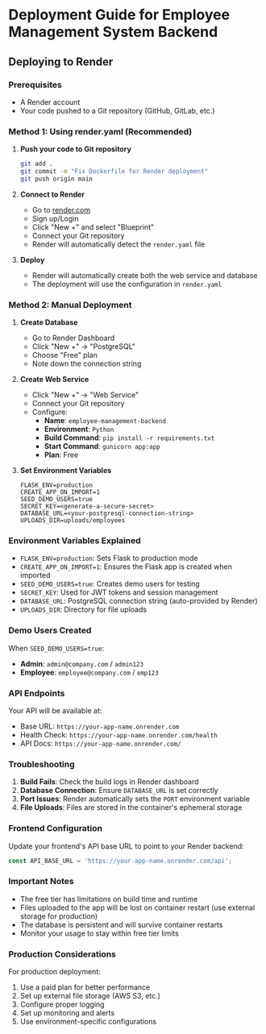 # Deployment Guide for Employee Management System Backend

## Deploying to Render

### Prerequisites
- A Render account
- Your code pushed to a Git repository (GitHub, GitLab, etc.)

### Method 1: Using render.yaml (Recommended)

1. **Push your code to Git repository**
   ```bash
   git add .
   git commit -m "Fix Dockerfile for Render deployment"
   git push origin main
   ```

2. **Connect to Render**
   - Go to [render.com](https://render.com)
   - Sign up/Login
   - Click "New +" and select "Blueprint"
   - Connect your Git repository
   - Render will automatically detect the `render.yaml` file

3. **Deploy**
   - Render will automatically create both the web service and database
   - The deployment will use the configuration in `render.yaml`

### Method 2: Manual Deployment

1. **Create Database**
   - Go to Render Dashboard
   - Click "New +" → "PostgreSQL"
   - Choose "Free" plan
   - Note down the connection string

2. **Create Web Service**
   - Click "New +" → "Web Service"
   - Connect your Git repository
   - Configure:
     - **Name**: `employee-management-backend`
     - **Environment**: `Python`
     - **Build Command**: `pip install -r requirements.txt`
     - **Start Command**: `gunicorn app:app`
     - **Plan**: Free

3. **Set Environment Variables**
   ```
   FLASK_ENV=production
   CREATE_APP_ON_IMPORT=1
   SEED_DEMO_USERS=true
   SECRET_KEY=<generate-a-secure-secret>
   DATABASE_URL=<your-postgresql-connection-string>
   UPLOADS_DIR=uploads/employees
   ```

### Environment Variables Explained

- `FLASK_ENV=production`: Sets Flask to production mode
- `CREATE_APP_ON_IMPORT=1`: Ensures the Flask app is created when imported
- `SEED_DEMO_USERS=true`: Creates demo users for testing
- `SECRET_KEY`: Used for JWT tokens and session management
- `DATABASE_URL`: PostgreSQL connection string (auto-provided by Render)
- `UPLOADS_DIR`: Directory for file uploads

### Demo Users Created

When `SEED_DEMO_USERS=true`:
- **Admin**: `admin@company.com` / `admin123`
- **Employee**: `employee@company.com` / `emp123`

### API Endpoints

Your API will be available at:
- Base URL: `https://your-app-name.onrender.com`
- Health Check: `https://your-app-name.onrender.com/health`
- API Docs: `https://your-app-name.onrender.com/`

### Troubleshooting

1. **Build Fails**: Check the build logs in Render dashboard
2. **Database Connection**: Ensure `DATABASE_URL` is set correctly
3. **Port Issues**: Render automatically sets the `PORT` environment variable
4. **File Uploads**: Files are stored in the container's ephemeral storage

### Frontend Configuration

Update your frontend's API base URL to point to your Render backend:
```javascript
const API_BASE_URL = 'https://your-app-name.onrender.com/api';
```

### Important Notes

- The free tier has limitations on build time and runtime
- Files uploaded to the app will be lost on container restart (use external storage for production)
- The database is persistent and will survive container restarts
- Monitor your usage to stay within free tier limits

### Production Considerations

For production deployment:
1. Use a paid plan for better performance
2. Set up external file storage (AWS S3, etc.)
3. Configure proper logging
4. Set up monitoring and alerts
5. Use environment-specific configurations
